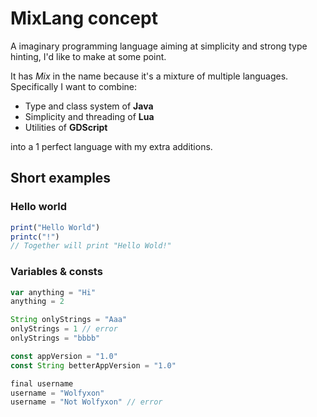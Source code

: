 # MixLang concept
A imaginary programming language aiming at simplicity and strong type hinting, I'd like to make at some point.

It has *Mix* in the name because it's a mixture of multiple languages.
Specifically I want to combine:
- Type and class system of **Java**
- Simplicity and threading of **Lua**
- Utilities of **GDScript**

into a 1 perfect language with my extra additions.

## Short examples
### Hello world
```js
print("Hello World")
printc("!")
// Together will print "Hello Wold!"
```
### Variables & consts
```js
var anything = "Hi"
anything = 2

String onlyStrings = "Aaa"
onlyStrings = 1 // error
onlyStrings = "bbbb"

const appVersion = "1.0"
const String betterAppVersion = "1.0"

final username
username = "Wolfyxon"
username = "Not Wolfyxon" // error
```
